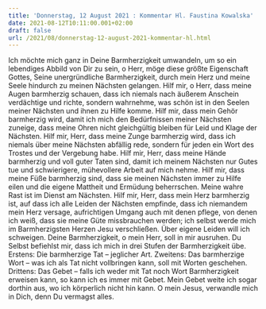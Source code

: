 ```yaml
---
title: 'Donnerstag, 12 August 2021 : Kommentar Hl. Faustina Kowalska'
date: 2021-08-12T10:11:00.001+02:00
draft: false
url: /2021/08/donnerstag-12-august-2021-kommentar-hl.html
---
```


Ich möchte mich ganz in Deine Barmherzigkeit umwandeln, um so ein lebendiges Abbild von Dir zu sein, o Herr, möge diese größte Eigenschaft Gottes, Seine unergründliche Barmherzigkeit, durch mein Herz und meine Seele hindurch zu meinen Nächsten gelangen. Hilf mir, o Herr, dass meine Augen barmherzig schauen, dass ich niemals nach äußerem Anschein verdächtige und richte, sondern wahrnehme, was schön ist in den Seelen meiner Nächsten und ihnen zu Hilfe komme. Hilf mir, dass mein Gehör barmherzig wird, damit ich mich den Bedürfnissen meiner Nächsten zuneige, dass meine Ohren nicht gleichgültig bleiben für Leid und Klage der Nächsten. Hilf mir, Herr, dass meine Zunge barmherzig wird, dass ich niemals über meine Nächsten abfällig rede, sondern für jeden ein Wort des Trostes und der Vergebung habe. Hilf mir, Herr, dass meine Hände barmherzig und voll guter Taten sind, damit ich meinem Nächsten nur Gutes tue und schwierigere, mühevollere Arbeit auf mich nehme. Hilf mir, dass meine Füße barmherzig sind, dass sie meinen Nächsten immer zu Hilfe eilen und die eigene Mattheit und Ermüdung beherrschen. Meine wahre Rast ist im Dienst am Nächsten. Hilf mir, Herr, dass mein Herz barmherzig ist, auf dass ich alle Leiden der Nächsten empfinde, dass ich niemandem mein Herz versage, aufrichtigen Umgang auch mit denen pflege, von denen ich weiß, dass sie meine Güte missbrauchen werden; ich selbst werde mich im Barmherzigsten Herzen Jesu verschließen. Über eigene Leiden will ich schweigen. Deine Barmherzigkeit, o mein Herr, soll in mir ausruhen. Du Selbst befiehlst mir, dass ich mich in drei Stufen der Barmherzigkeit übe. Erstens: Die barmherzige Tat – jeglicher Art. Zweitens: Das barmherzige Wort – was ich als Tat nicht vollbringen kann, soll mit Worten geschehen. Drittens: Das Gebet – falls ich weder mit Tat noch Wort Barmherzigkeit erweisen kann, so kann ich es immer mit Gebet. Mein Gebet weite ich sogar dorthin aus, wo ich körperlich nicht hin kann. O mein Jesus, verwandle mich in Dich, denn Du vermagst alles.